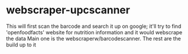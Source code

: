 # webscraper-upcscanner
This will first scan the barcode and search it up on google; it'll try to find 'openfoodfacts' website for nutrition information and it would webscrape the data
Main one is the webscraperw/barcodescanner. The rest are the build up to it
